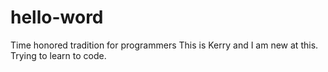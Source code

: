 # hello-word
Time honored tradition for programmers 
This is Kerry and I am new at this. Trying to learn to code.
